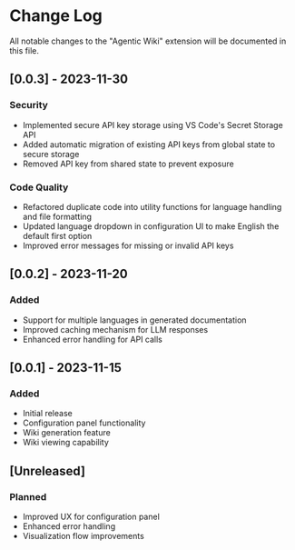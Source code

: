 # Change Log

All notable changes to the "Agentic Wiki" extension will be documented in this file.

## [0.0.3] - 2023-11-30

### Security

- Implemented secure API key storage using VS Code's Secret Storage API
- Added automatic migration of existing API keys from global state to secure storage
- Removed API key from shared state to prevent exposure

### Code Quality

- Refactored duplicate code into utility functions for language handling and file formatting
- Updated language dropdown in configuration UI to make English the default first option
- Improved error messages for missing or invalid API keys

## [0.0.2] - 2023-11-20

### Added

- Support for multiple languages in generated documentation
- Improved caching mechanism for LLM responses
- Enhanced error handling for API calls

## [0.0.1] - 2023-11-15

### Added

- Initial release
- Configuration panel functionality
- Wiki generation feature
- Wiki viewing capability

## [Unreleased]

### Planned

- Improved UX for configuration panel
- Enhanced error handling
- Visualization flow improvements
